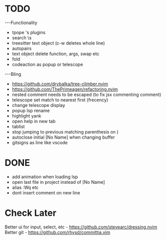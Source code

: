 # TODO
---Functionality
- tpope 's plugins
- search \s
- treesitter text object (c-w deletes whole line)
- autopairs
- text object delete function, args, swap etc
- fold
- codeaction as popup or telescope

---Bling
- https://github.com/drybalka/tree-climber.nvim
- https://github.com/ThePrimeagen/refactoring.nvim
- nested comment needs to be escaped (to fix jsx commenting comment)
- telescope set match to nearest first (frecency)
- change telescope display
- popup lsp rename
- highlight yank
- open help in new tab
- tablist
- stop jumping to previous matching parenthesis on )
- autoclose initial [No Name] when changing buffer
- gitsigns as line like vscode

# DONE
- add animation when loading lsp
- open last file in project instead of [No Name]
- alias :Wq etc
- dont insert comment on new line

# Check Later
Better ui for input, select, etc - https://github.com/stevearc/dressing.nvim
Better git - https://github.com/rhysd/committia.vim

